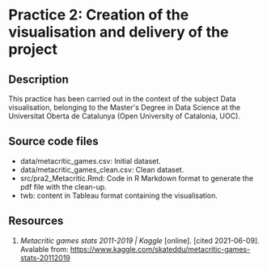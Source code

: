 # Practice 2: Creation of the visualisation and delivery of the project

## Description

This practice has been carried out in the context of the subject Data visualisation, belonging to the Master's Degree in Data Science at the Universitat Oberta de Catalunya (Open University of Catalonia, UOC).

## Source code files

* data/metacritic_games.csv: Initial dataset.
* data/metacritic_games_clean.csv: Clean dataset.
* src/pra2_Metacritic.Rmd: Code in R Markdown format to generate the pdf file with the clean-up.
* twb: content in Tableau format containing the visualisation.

## Resources

1. _Metacritic games stats 2011-2019 | Kaggle_ [online]. [cited 2021-06-09]. Avalable from: https://www.kaggle.com/skateddu/metacritic-games-stats-20112019
